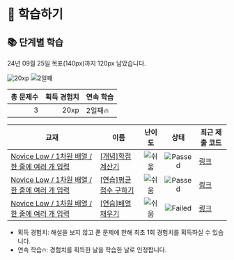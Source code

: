 # 📖 학습하기

## 📚 단계별 학습
24년 09월 25일 목표(140px)까지 120px 남았습니다.

![20xp](https://img.shields.io/badge/EXP-20xp-%235cb85c.svg?for-the-badge)
![2일째](https://img.shields.io/badge/연속학습-2일째-%23E34F26.svg?for-the-badge)

|총 문제수|획득 경험치|연속 학습|
|---:|---:|---|
3|20xp|2일째🔥|

|교재|이름|난이도|상태|최근 제출 코드|
|---|---|:---:|:---:|---|
|[Novice Low / 1차원 배열 / 한 줄에 여러 개 입력](https://www.codetree.ai/missions?missionId=4)|[[개념]학점 계산기](https://www.codetree.ai/missions/4/problems/credit-calculator)|![쉬움][easy]|![Passed][passed]|[링크](https://github.com/ran-nny/codetree-TILs/blob/main/240925/%ED%95%99%EC%A0%90%20%EA%B3%84%EC%82%B0%EA%B8%B0/credit-calculator.py)|
|[Novice Low / 1차원 배열 / 한 줄에 여러 개 입력](https://www.codetree.ai/missions?missionId=4)|[[연습]평균점수 구하기](https://www.codetree.ai/missions/4/problems/print-average)|![쉬움][easy]|![Passed][passed]|[링크](https://github.com/ran-nny/codetree-TILs/blob/main/240925/%ED%8F%89%EA%B7%A0%EC%A0%90%EC%88%98%20%EA%B5%AC%ED%95%98%EA%B8%B0/print-average.py)|
|[Novice Low / 1차원 배열 / 한 줄에 여러 개 입력](https://www.codetree.ai/missions?missionId=4)|[[연습]배열 채우기](https://www.codetree.ai/missions/4/problems/filling-array)|![쉬움][easy]|![Failed][failed]|[링크](https://github.com/ran-nny/codetree-TILs/blob/main/240925/%EB%B0%B0%EC%97%B4%20%EC%B1%84%EC%9A%B0%EA%B8%B0/filling-array.py)|


* 획득 경험치: 해설을 보지 않고 푼 문제에 한해 최초 1회 경험치를 획득하실 수 있습니다.
* 연속 학습🔥: 경험치를 획득한 날을 학습한 날로 인정합니다.










[b5]: https://img.shields.io/badge/Bronze_5-%235D3E31.svg
[b4]: https://img.shields.io/badge/Bronze_4-%235D3E31.svg
[b3]: https://img.shields.io/badge/Bronze_3-%235D3E31.svg
[b2]: https://img.shields.io/badge/Bronze_2-%235D3E31.svg
[b1]: https://img.shields.io/badge/Bronze_1-%235D3E31.svg
[s5]: https://img.shields.io/badge/Silver_5-%23394960.svg
[s4]: https://img.shields.io/badge/Silver_4-%23394960.svg
[s3]: https://img.shields.io/badge/Silver_3-%23394960.svg
[s2]: https://img.shields.io/badge/Silver_2-%23394960.svg
[s1]: https://img.shields.io/badge/Silver_1-%23394960.svg
[g5]: https://img.shields.io/badge/Gold_5-%23FFC433.svg
[g4]: https://img.shields.io/badge/Gold_4-%23FFC433.svg
[g3]: https://img.shields.io/badge/Gold_3-%23FFC433.svg
[g2]: https://img.shields.io/badge/Gold_2-%23FFC433.svg
[g1]: https://img.shields.io/badge/Gold_1-%23FFC433.svg
[p5]: https://img.shields.io/badge/Platinum_5-%2376DDD8.svg
[p4]: https://img.shields.io/badge/Platinum_4-%2376DDD8.svg
[p3]: https://img.shields.io/badge/Platinum_3-%2376DDD8.svg
[p2]: https://img.shields.io/badge/Platinum_2-%2376DDD8.svg
[p1]: https://img.shields.io/badge/Platinum_1-%2376DDD8.svg
[passed]: https://img.shields.io/badge/Passed-%23009D27.svg
[failed]: https://img.shields.io/badge/Failed-%23D24D57.svg
[easy]: https://img.shields.io/badge/쉬움-%235cb85c.svg?for-the-badge
[medium]: https://img.shields.io/badge/보통-%23FFC433.svg?for-the-badge
[hard]: https://img.shields.io/badge/어려움-%23D24D57.svg?for-the-badge